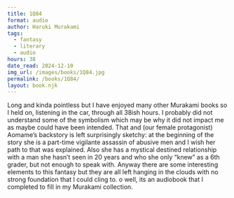 ```yaml
---
title: 1Q84
format: audio
author: Haruki Murakami
tags:
  - fantasy
  - literary
  - audio
hours: 38
date_read: 2024-12-10
img_url: /images/books/1Q84.jpg
permalink: /books/1Q84/
layout: book.njk
---
```

Long and kinda pointless but I have enjoyed many other Murakami books so I held on, listening in the car, through all 38ish hours. I probably did not understand some of the symbolism which may be why it did not impact me as maybe could have been intended. That and (our female protagonist) Aomame’s backstory is left surprisingly sketchy: at the beginning of the story she is a part-time vigilante assassin of abusive men and I wish her path to that was explained. Also she has a mystical destined relationship with a man she hasn’t seen in 20 years and who she only “knew” as a 6th grader, but not enough to speak with.
Anyway there are some interesting elements to this fantasy but they are all left hanging in the clouds with no strong foundation that I could cling to. o well, its an audiobook that I completed to fill in my Murakami collection.
